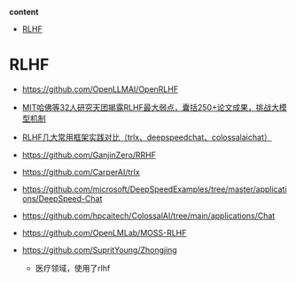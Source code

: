 **content**
<!-- TOC -->

- [RLHF](#rlhf)

<!-- /TOC -->


# RLHF

- https://github.com/OpenLLMAI/OpenRLHF

- [MIT哈佛等32人研究天团揭露RLHF最大弱点，囊括250+论文成果，挑战大模型机制](https://mp.weixin.qq.com/s/BCdX6PuEdSR7D3WJ4ffonA)
- [RLHF几大常用框架实践对比（trlx、deepspeedchat、colossalaichat）](https://zhuanlan.zhihu.com/p/626046758?utm_campaign=shareopn&utm_medium=social&utm_oi=615941546193850368&utm_psn=1646992448919416832&utm_source=wechat_session)

- https://github.com/GanjinZero/RRHF

- https://github.com/CarperAI/trlx

- https://github.com/microsoft/DeepSpeedExamples/tree/master/applications/DeepSpeed-Chat

- https://github.com/hpcaitech/ColossalAI/tree/main/applications/Chat

- https://github.com/OpenLMLab/MOSS-RLHF

- https://github.com/SupritYoung/Zhongjing
  - 医疗领域，使用了rlhf